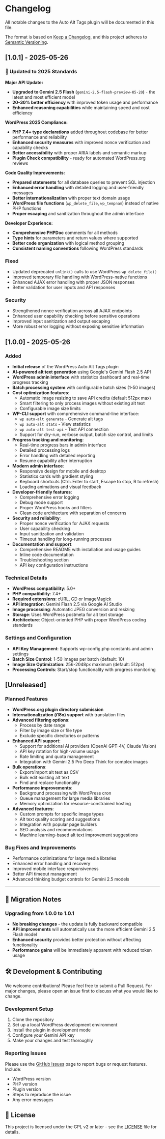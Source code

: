 # Changelog

All notable changes to the Auto Alt Tags plugin will be documented in this file.

The format is based on [Keep a Changelog](https://keepachangelog.com/en/1.0.0/), and this project adheres to [Semantic Versioning](https://semver.org/spec/v2.0.0.html).

## [1.0.1] - 2025-05-26

### 🚀 Updated to 2025 Standards

**Major API Update:**
- **Upgraded to Gemini 2.5 Flash** (`gemini-2.5-flash-preview-05-20`) - the latest and most efficient model
- **20-30% better efficiency** with improved token usage and performance
- **Enhanced reasoning capabilities** while maintaining speed and cost efficiency

**WordPress 2025 Compliance:**
- **PHP 7.4+ type declarations** added throughout codebase for better performance and reliability
- **Enhanced security measures** with improved nonce verification and capability checks
- **Better accessibility** with proper ARIA labels and semantic markup
- **Plugin Check compatibility** - ready for automated WordPress.org reviews

**Code Quality Improvements:**
- **Prepared statements** for all database queries to prevent SQL injection
- **Enhanced error handling** with detailed logging and user-friendly messages
- **Better internationalization** with proper text domain usage
- **WordPress file functions** (`wp_delete_file`, `wp_tempnam`) instead of native PHP functions
- **Proper escaping** and sanitization throughout the admin interface

**Developer Experience:**
- **Comprehensive PHPDoc** comments for all methods
- **Type hints** for parameters and return values where supported
- **Better code organization** with logical method grouping
- **Consistent naming conventions** following WordPress standards

### Fixed
- Updated deprecated `unlink()` calls to use WordPress `wp_delete_file()`
- Improved temporary file handling with WordPress-native functions
- Enhanced AJAX error handling with proper JSON responses
- Better validation for user inputs and API responses

### Security
- Strengthened nonce verification across all AJAX endpoints
- Enhanced user capability checking before sensitive operations
- Improved input sanitization and output escaping
- More robust error logging without exposing sensitive information

## [1.0.0] - 2025-05-26

### Added
- **Initial release** of the WordPress Auto Alt Tags plugin
- **AI-powered alt text generation** using Google's Gemini Flash 2.5 API
- **WordPress admin interface** with statistics dashboard and real-time progress tracking
- **Batch processing system** with configurable batch sizes (1-50 images)
- **Cost optimization features**:
  - Automatic image resizing to save API credits (default 512px max)
  - Smart filtering to only process images without existing alt text
  - Configurable image size limits
- **WP-CLI support** with comprehensive command-line interface:
  - `wp auto-alt generate` - Generate alt tags
  - `wp auto-alt stats` - View statistics
  - `wp auto-alt test-api` - Test API connection
  - Support for dry-run, verbose output, batch size control, and limits
- **Progress tracking and monitoring**:
  - Real-time progress bars in admin interface
  - Detailed processing logs
  - Error handling with detailed reporting
  - Resume capability after interruption
- **Modern admin interface**:
  - Responsive design for mobile and desktop
  - Statistics cards with gradient styling
  - Keyboard shortcuts (Ctrl+Enter to start, Escape to stop, R to refresh)
  - Loading animations and visual feedback
- **Developer-friendly features**:
  - Comprehensive error logging
  - Debug mode support
  - Proper WordPress hooks and filters
  - Clean code architecture with separation of concerns
- **Security and reliability**:
  - Proper nonce verification for AJAX requests
  - User capability checking
  - Input sanitization and validation
  - Timeout handling for long-running processes
- **Documentation and support**:
  - Comprehensive README with installation and usage guides
  - Inline code documentation
  - Troubleshooting section
  - API key configuration instructions

### Technical Details
- **WordPress compatibility**: 5.0+ 
- **PHP compatibility**: 7.4+
- **Required extensions**: cURL, GD or ImageMagick
- **API integration**: Gemini Flash 2.5 via Google AI Studio
- **Image processing**: Automatic JPEG conversion and resizing
- **Storage**: Uses WordPress postmeta for alt text storage
- **Architecture**: Object-oriented PHP with proper WordPress coding standards

### Settings and Configuration
- **API Key Management**: Supports wp-config.php constants and admin settings
- **Batch Size Control**: 1-50 images per batch (default: 10)
- **Image Size Optimization**: 256-2048px maximum (default: 512px)
- **Processing Controls**: Start/stop functionality with progress monitoring

## [Unreleased]

### Planned Features
- **WordPress.org plugin directory submission**
- **Internationalization (i18n) support** with translation files
- **Advanced filtering options**:
  - Process by date range
  - Filter by image size or file type
  - Exclude specific directories or patterns
- **Enhanced API support**:
  - Support for additional AI providers (OpenAI GPT-4V, Claude Vision)
  - API key rotation for high-volume usage
  - Rate limiting and quota management
  - Integration with Gemini 2.5 Pro Deep Think for complex images
- **Bulk operations**:
  - Export/import alt text as CSV
  - Bulk edit existing alt text
  - Find and replace functionality
- **Performance improvements**:
  - Background processing with WordPress cron
  - Queue management for large media libraries
  - Memory optimization for resource-constrained hosting
- **Advanced features**:
  - Custom prompts for specific image types
  - Alt text quality scoring and suggestions
  - Integration with popular page builders
  - SEO analysis and recommendations
  - Machine learning-based alt text improvement suggestions

### Bug Fixes and Improvements
- Performance optimizations for large media libraries
- Enhanced error handling and recovery
- Improved mobile interface responsiveness
- Better API timeout management
- Advanced thinking budget controls for Gemini 2.5 models

---

## 🔄 Migration Notes

### Upgrading from 1.0.0 to 1.0.1
- **No breaking changes** - the update is fully backward compatible
- **API improvements** will automatically use the more efficient Gemini 2.5 Flash model
- **Enhanced security** provides better protection without affecting functionality
- **Performance gains** will be immediately apparent with reduced token usage

## 🛠️ Development & Contributing

We welcome contributions! Please feel free to submit a Pull Request. For major changes, please open an issue first to discuss what you would like to change.

### Development Setup
1. Clone the repository
2. Set up a local WordPress development environment
3. Install the plugin in development mode
4. Configure your Gemini API key
5. Make your changes and test thoroughly

### Reporting Issues
Please use the [GitHub Issues](https://github.com/kahunam/wordpress-auto-alt-tags/issues) page to report bugs or request features. Include:
- WordPress version
- PHP version  
- Plugin version
- Steps to reproduce the issue
- Any error messages

## 📄 License

This project is licensed under the GPL v2 or later - see the [LICENSE](LICENSE) file for details.
